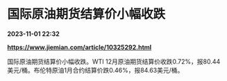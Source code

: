 # 国际原油期货结算价小幅收跌

**2023-11-01 22:32**

**https://www.jiemian.com/article/10325292.html**

国际原油期货结算价小幅收跌。WTI 12月原油期货结算价收跌0.72%，报80.44美元/桶。布伦特原油1月合约结算价跌0.46%，报84.63美元/桶。